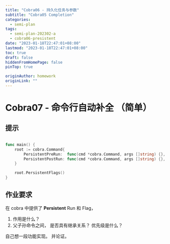 ```yaml
---
title: "Cobra06 - 持久化任务与参数"
subtitle: "Cobra05 Completion"
categories:
  - semi-plan 
tags:
  - semi-plan-202302-a
  - cobra06-presistent
date: "2023-01-18T22:47:01+08:00"
lastmod: "2023-01-18T22:47:01+08:00"
toc: true
draft: false
hiddenFromHomePage: false
pinTop: true

originAuthor: homework
originLink: ""
---
```




# Cobra07 - 命令行自动补全 （简单）

## 提示

```go

func main() {
	root := cobra.Command{
		PersistentPreRun:  func(cmd *cobra.Command, args []string) {},
		PersistentPostRun: func(cmd *cobra.Command, args []string) {},
	}

	root.PersistentFlags()
}
```

## 作业要求

在 cobra 中提供了 **Persistent** Run 和 Flag，

1. 作用是什么？
2. 父子孙命令之间， 是否具有继承关系？ 优先级是什么？

自己想一段功能实现。 并论证。
